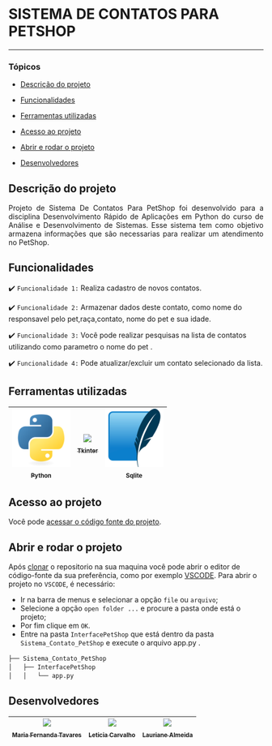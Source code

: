 # SISTEMA DE CONTATOS PARA PETSHOP

<hr>

### Tópicos 

- [Descrição do projeto](#descrição-do-projeto)

- [Funcionalidades](#funcionalidades)

- [Ferramentas utilizadas](#ferramentas-utilizadas)

- [Acesso ao projeto](#acesso-ao-projeto)

- [Abrir e rodar o projeto](#abrir-e-rodar-o-projeto)

- [Desenvolvedores](#desenvolvedores)

## Descrição do projeto 

<p align="justify">
 Projeto de Sistema De Contatos Para PetShop foi desenvolvido para a disciplina Desenvolvimento Rápido de Aplicações em Python do curso de Análise e Desenvolvimento de Sistemas. Esse sistema tem como objetivo armazena informações que são necessarias para realizar um atendimento no PetShop.

## Funcionalidades

:heavy_check_mark: `Funcionalidade 1:` Realiza cadastro de novos contatos.

:heavy_check_mark: `Funcionalidade 2:` Armazenar dados deste contato, como nome do responsavel pelo pet,raça,contato, nome do pet e sua idade.

:heavy_check_mark: `Funcionalidade 3:` Você pode realizar pesquisas na lista de contatos utilizando como parametro o nome do pet .

:heavy_check_mark: `Funcionalidade 4:` Pode atualizar/excluir um contato selecionado da lista.

## Ferramentas utilizadas

 | [<img src="https://raw.githubusercontent.com/devicons/devicon/master/icons/python/python-original.svg" width=115><br><sub>Python</sub>](https://www.python.org) |  [<img src="https://w3cschoool.com/public/file/Python/tkinter-tutorial.png" width=115><br><sub>Tkinter</sub>](https://docs.python.org/3/library/tkinter.html) |  [<img src="https://raw.githubusercontent.com/devicons/devicon/master/icons/sqlite/sqlite-original.svg" width=115><br><sub>Sqlite</sub>](https://www.sqlite.org/index.html) |
| :---: | :---: | :---: 


###

## Acesso ao projeto

Você pode [acessar o código fonte do projeto](https://github.com/mariaftavares/Sistema_Contato_PetShop).

## Abrir e rodar o projeto

Após [clonar](https://docs.github.com/pt/repositories/creating-and-managing-repositories/cloning-a-repository) o repositorio na sua maquina você pode abrir o editor de código-fonte da sua preferência, como por exemplo [VSCODE](https://code.visualstudio.com).
Para abrir o projeto no `VSCODE`, é necessário:  
- Ir na barra de menus e selecionar a opção `file` ou `arquivo`;
- Selecione a opção `open folder ...` e procure a pasta onde está o projeto;
- Por fim clique em `OK`.
- Entre na pasta  `InterfacePetShop` que está dentro da pasta `Sistema_Contato_PetShop` e execute o arquivo app.py .
 ``` bash
├── Sistema_Contato_PetShop
│   ├── InterfacePetShop
│   │   └── app.py
```

## Desenvolvedores

| [<img src="https://avatars.githubusercontent.com/u/83185858?v=4" width=115><br><sub>Maria Fernanda Tavares</sub>](https://github.com/mariaftavares) |  [<img src="https://avatars.githubusercontent.com/u/90785587?v=4" width=115><br><sub>Leticia Carvalho</sub>](https://github.com/letscarvalho) |  [<img src="https://avatars.githubusercontent.com/u/80288622?v=4" width=115><br><sub>Lauriane Almeida</sub>](https://github.com/Laurysialm) |
| :---: | :---: | :---: 
